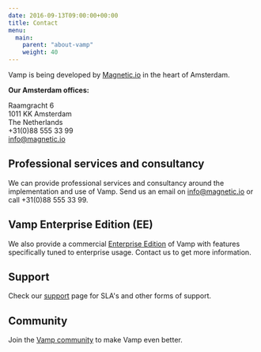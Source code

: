 ```yaml
---
date: 2016-09-13T09:00:00+00:00
title: Contact
menu:
  main:
    parent: "about-vamp"
    weight: 40
---
```


Vamp is being developed by [Magnetic.io](about/) in the heart of Amsterdam.

**Our Amsterdam offices:**

Raamgracht 6  
1011 KK Amsterdam  
The Netherlands  
+31(0)88 555 33 99  
[info@magnetic.io](mailto:info@magnetic.io)

## Professional services and consultancy
We can provide professional services and consultancy around the implementation and use of Vamp. Send us an email on [info@magnetic.io](mailto:info@magnetic.io) or call +31(0)88 555 33 99.

## Vamp Enterprise Edition (EE)
We also provide a commercial [Enterprise Edition](why-use-vamp/enterprise-edition/) of Vamp with features specifically tuned to enterprise usage. Contact us to get more information.

##  Support
Check our [support](/support/) page for SLA's and other forms of support.

## Community
Join the [Vamp community](/resources/community/) to make Vamp even better.
